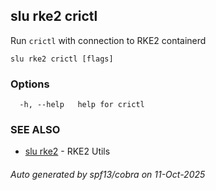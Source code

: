 ## slu rke2 crictl

Run `crictl` with connection to RKE2 containerd

```
slu rke2 crictl [flags]
```

### Options

```
  -h, --help   help for crictl
```

### SEE ALSO

* [slu rke2](slu_rke2.md)	 - RKE2 Utils

###### Auto generated by spf13/cobra on 11-Oct-2025
